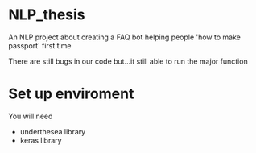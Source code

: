 # NLP_thesis
An NLP project about creating a FAQ bot helping people 'how to make passport' first time

There are still bugs in our code but...it still able to run the major function

# Set up enviroment
You will need
* underthesea library
* keras library

